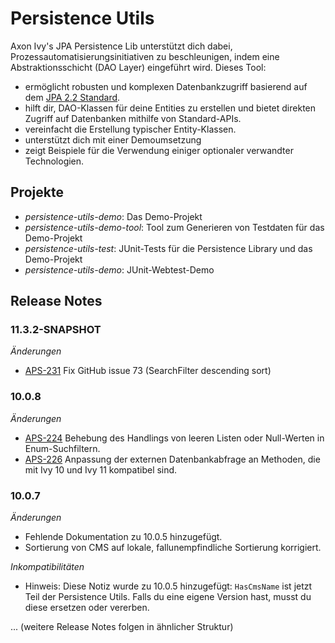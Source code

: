 # Persistence Utils

Axon Ivy's JPA Persistence Lib unterstützt dich dabei, Prozessautomatisierungsinitiativen zu beschleunigen, indem eine Abstraktionsschicht (DAO Layer) eingeführt wird. Dieses Tool:

- ermöglicht robusten und komplexen Datenbankzugriff basierend auf dem [JPA 2.2 Standard](https://www.oracle.com/java/technologies/persistence-jsp.html).
- hilft dir, DAO-Klassen für deine Entities zu erstellen und bietet direkten Zugriff auf Datenbanken mithilfe von Standard-APIs.
- vereinfacht die Erstellung typischer Entity-Klassen.
- unterstützt dich mit einer Demoumsetzung
- zeigt Beispiele für die Verwendung einiger optionaler verwandter Technologien.

## Projekte
- *persistence-utils-demo*: Das Demo-Projekt
- *persistence-utils-demo-tool*: Tool zum Generieren von Testdaten für das Demo-Projekt
- *persistence-utils-test*: JUnit-Tests für die Persistence Library und das Demo-Projekt
- *persistence-utils-demo*: JUnit-Webtest-Demo

## Release Notes

### 11.3.2-SNAPSHOT
*Änderungen*

- [APS-231](https://1ivy.atlassian.net/browse/APS-231) Fix GitHub issue 73 (SearchFilter descending sort)

### 10.0.8
*Änderungen*
- [APS-224](https://1ivy.atlassian.net/browse/APS-224) Behebung des Handlings von leeren Listen oder Null-Werten in Enum-Suchfiltern.
- [APS-226](https://1ivy.atlassian.net/browse/APS-226) Anpassung der externen Datenbankabfrage an Methoden, die mit Ivy 10 und Ivy 11 kompatibel sind.

### 10.0.7
*Änderungen*
- Fehlende Dokumentation zu 10.0.5 hinzugefügt.
- Sortierung von CMS auf lokale, fallunempfindliche Sortierung korrigiert.

*Inkompatibilitäten*
- Hinweis: Diese Notiz wurde zu 10.0.5 hinzugefügt: `HasCmsName` ist jetzt Teil der Persistence Utils. Falls du eine eigene Version hast, musst du diese ersetzen oder vererben.

... (weitere Release Notes folgen in ähnlicher Struktur)
